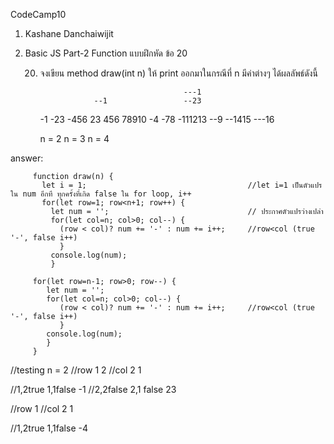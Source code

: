 CodeCamp10  
1. Kashane Danchaiwijit  
2. Basic JS Part-2 Function แบบฝึกหัด  ข้อ 20

    20) จงเขียน method draw(int n) ให้ print ออกมาในกรณีที่ n มีค่าต่างๆ ได้ผลลัพธ์ดังนี้

                                            ---1
                        --1                 --23
        -1              -23                 -456
        23              456                 78910
        -4              -78                 -111213
                        --9                 --1415
                                            ---16
        
        n = 2           n = 3               n = 4

answer:
   
         function draw(n) {
           let i = 1;                                    //let i=1 เป็นตัวแปรใน num อีกที ทุกครั้งที่เกิด false ใน for loop, i++	
           for(let row=1; row<n+1; row++) {
             let num = '';                               // ประกาศตัวแปรว่างเปล่า
             for(let col=n; col>0; col--) {
               (row < col)? num += '-' : num += i++;     //row<col (true '-', false i++)
               }
             console.log(num);
             }

         for(let row=n-1; row>0; row--) {
            let num = '';
            for(let col=n; col>0; col--) {
               (row < col)? num += '-' : num += i++;     //row<col (true '-', false i++)
               }
            console.log(num);
            }
         }

//testing n = 2
//row 1 2
//col 2 1

//1,2true 1,1false     -1
//2,2false 2,1 false   23

//row 1
//col 2 1

//1,2true 1,1false     -4


